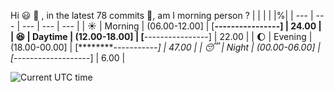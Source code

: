 Hi :smiley: :wave:   , in the latest 78 commits :bug:, am I morning person ?
| | | | |%|
| --- | --- | --- | --- | --- |
| :sunny: | Morning | (06.00-12.00] | [****----------------] | 24.00 |
| :satisfied: | Daytime | (12.00-18.00] | [****----------------] | 22.00 |
| :moon: | Evening | (18.00-00.00] | [*********-----------] | 47.00 |
| :sleeping: | Night | (00.00-06.00] | [*-------------------] | 6.00 |

![Current UTC time](https://jojoee.jojoee.com/api/utcnowgif?utcnow)
